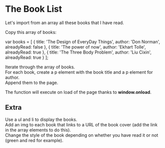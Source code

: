 # The Book List

Let's import from an array all these books that I have read.

Copy this array of books:

var books = [
  { title: 'The Design of EveryDay Things',  author: 'Don Norman', alreadyRead: false }, { title: 'The power of now', author: 'Ekhart Tolle', alreadyRead: true }, { title: 'The Three Body Problem', author: 'Liu Cixin', alreadyRead: true }
];

Iterate through the array of books. <br>
For each book, create a p element with the book title and a p element for author.<br>
Append them to the page.

The function will execute on load of the page thanks to **window.onload**.

## Extra

Use a ul and li to display the books. <br>
Add an img to each book that links to a URL of the book cover (add the link in the array elements to do this). <br>
Change the style of the book depending on whether you have read it or not (green and red for example).

